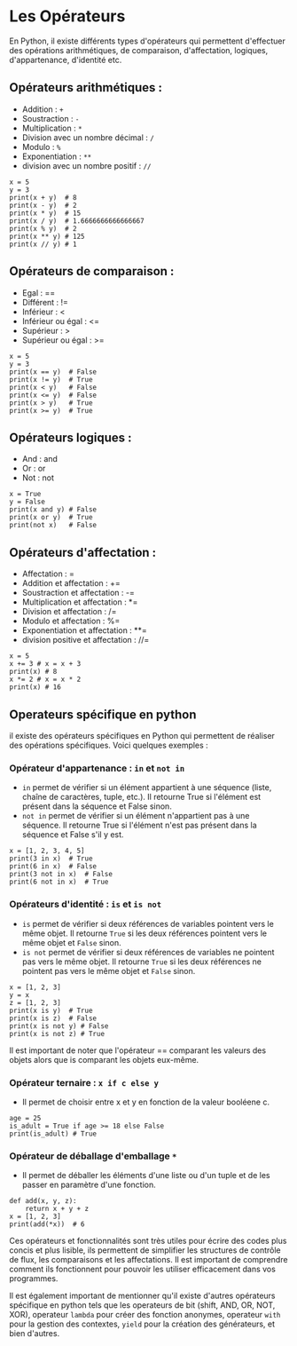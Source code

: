 # Les Opérateurs
En Python, il existe différents types d'opérateurs qui permettent d'effectuer des opérations arithmétiques, de comparaison, d'affectation, logiques, d'appartenance, d'identité etc.

## Opérateurs arithmétiques :
* Addition : `+`
* Soustraction : `-`
* Multiplication : `*`
* Division avec un nombre décimal : `/`
* Modulo : `%`
* Exponentiation : `**`
* division avec un nombre positif : `//`

```
x = 5
y = 3
print(x + y)  # 8
print(x - y)  # 2
print(x * y)  # 15
print(x / y)  # 1.6666666666666667
print(x % y)  # 2
print(x ** y) # 125
print(x // y) # 1
```

## Opérateurs de comparaison :
* Egal : ==
* Différent : !=
* Inférieur : <
* Inférieur ou égal : <=
* Supérieur : >
* Supérieur ou égal : >=

```
x = 5
y = 3
print(x == y)  # False
print(x != y)  # True
print(x < y)   # False
print(x <= y)  # False
print(x > y)   # True
print(x >= y)  # True
```

## Opérateurs logiques :
* And : and
* Or : or
* Not : not

```
x = True
y = False
print(x and y) # False
print(x or y)  # True
print(not x)   # False
```

## Opérateurs d'affectation :
* Affectation : =
* Addition et affectation : +=
* Soustraction et affectation : -=
* Multiplication et affectation : *=
* Division et affectation : /=
* Modulo et affectation : %=
* Exponentiation et affectation : **=
* division positive et affectation : //=
```
x = 5
x += 3 # x = x + 3
print(x) # 8
x *= 2 # x = x * 2
print(x) # 16
```

## Operateurs spécifique en python
il existe des opérateurs spécifiques en Python qui permettent de réaliser des opérations spécifiques. Voici quelques exemples :

### Opérateur d'appartenance : `in` et `not in`
* `in` permet de vérifier si un élément appartient à une séquence (liste, chaîne de caractères, tuple, etc.). Il retourne True si l'élément est présent dans la séquence et False sinon.
* `not in` permet de vérifier si un élément n'appartient pas à une séquence. Il retourne True si l'élément n'est pas présent dans la séquence et False s'il y est.
```
x = [1, 2, 3, 4, 5]
print(3 in x)  # True
print(6 in x)  # False
print(3 not in x)  # False
print(6 not in x)  # True
```

### Opérateurs d'identité : `is` et `is not`
* `is` permet de vérifier si deux références de variables pointent vers le même objet. Il retourne `True` si les deux références pointent vers le même objet et `False` sinon.
* `is not` permet de vérifier si deux références de variables ne pointent pas vers le même objet. Il retourne `True` si les deux références ne pointent pas vers le même objet et `False` sinon.
```
x = [1, 2, 3]
y = x
z = [1, 2, 3]
print(x is y)  # True
print(x is z)  # False
print(x is not y) # False
print(x is not z) # True
```
Il est important de noter que l'opérateur == comparant les valeurs des objets alors que is comparant les objets eux-même.

### Opérateur ternaire : `x if c else y`

* Il permet de choisir entre x et y en fonction de la valeur booléene c.
```
age = 25
is_adult = True if age >= 18 else False
print(is_adult) # True
```

### Opérateur de déballage d'emballage `*`

* Il permet de déballer les éléments d'une liste ou d'un tuple et de les passer en paramètre d'une fonction.
```
def add(x, y, z):
    return x + y + z
x = [1, 2, 3]
print(add(*x))  # 6
```

Ces opérateurs et fonctionnalités sont très utiles pour écrire des codes plus concis et plus lisible, ils permettent de simplifier les structures de contrôle de flux, les comparaisons et les affectations. Il est important de comprendre comment ils fonctionnent pour pouvoir les utiliser efficacement dans vos programmes.

Il est également important de mentionner qu'il existe d'autres opérateurs spécifique en python tels que les operateurs de bit (shift, AND, OR, NOT, XOR), operateur `lambda` pour créer des fonction anonymes, operateur `with` pour la gestion des contextes, `yield` pour la création des générateurs, et bien d'autres.